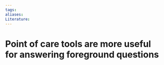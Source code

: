 ```yaml
---
tags:
aliases:
Literature:
---
```

# Point of care tools are more useful for answering foreground questions